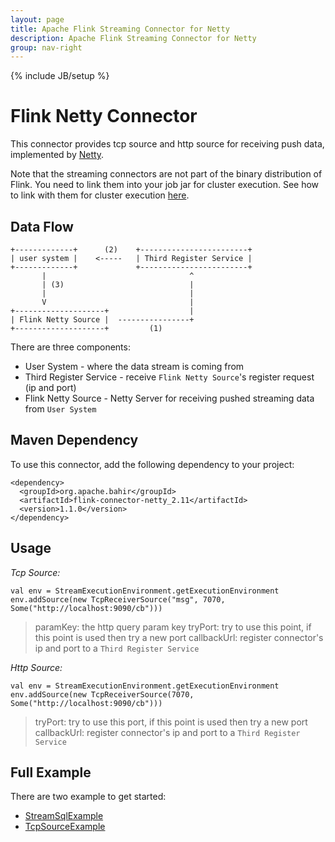 ```yaml
---
layout: page
title: Apache Flink Streaming Connector for Netty
description: Apache Flink Streaming Connector for Netty
group: nav-right
---
```

<!--
{% comment %}
Licensed to the Apache Software Foundation (ASF) under one or more
contributor license agreements.  See the NOTICE file distributed with
this work for additional information regarding copyright ownership.
The ASF licenses this file to you under the Apache License, Version 2.0
(the "License"); you may not use this file except in compliance with
the License.  You may obtain a copy of the License at

http://www.apache.org/licenses/LICENSE-2.0

Unless required by applicable law or agreed to in writing, software
distributed under the License is distributed on an "AS IS" BASIS,
WITHOUT WARRANTIES OR CONDITIONS OF ANY KIND, either express or implied.
See the License for the specific language governing permissions and
limitations under the License.
{% endcomment %}
-->

{% include JB/setup %}

# Flink Netty Connector

This connector provides tcp source and http source for receiving push data, implemented by [Netty](http://netty.io). 

Note that the streaming connectors are not part of the binary distribution of Flink. You need to link them into your job jar for cluster execution.
See how to link with them for cluster execution [here](https://ci.apache.org/projects/flink/flink-docs-release-1.2/dev/linking.html).

## Data Flow

```
+-------------+      (2)    +------------------------+
| user system |    <-----   | Third Register Service |           
+-------------+             +------------------------+
       |                                ^
       | (3)                            |
       |                                |
       V                                |
+--------------------+                  |
| Flink Netty Source |  ----------------+
+--------------------+         (1)
```

There are three components:

*   User System - where the data stream is coming from
*   Third Register Service - receive `Flink Netty Source`'s register request (ip and port)
*   Flink Netty Source - Netty Server for receiving pushed streaming data from `User System`


## Maven Dependency
To use this connector, add the following dependency to your project:

```
<dependency>
  <groupId>org.apache.bahir</groupId>
  <artifactId>flink-connector-netty_2.11</artifactId>
  <version>1.1.0</version>
</dependency>
```

## Usage

*Tcp Source:*

```
val env = StreamExecutionEnvironment.getExecutionEnvironment
env.addSource(new TcpReceiverSource("msg", 7070, Some("http://localhost:9090/cb")))
```
>paramKey:  the http query param key
>tryPort:   try to use this point, if this point is used then try a new port
>callbackUrl:   register connector's ip and port to a `Third Register Service`

*Http Source:*

```
val env = StreamExecutionEnvironment.getExecutionEnvironment
env.addSource(new TcpReceiverSource(7070, Some("http://localhost:9090/cb")))
```
>tryPort:   try to use this port, if this point is used then try a new port
>callbackUrl:   register connector's ip and port to a `Third Register Service`

## Full Example 

There are two example to get started:

*   [StreamSqlExample](https://github.com/apache/bahir-flink/blob/master/flink-connector-netty/src/test/scala/org/apache/flink/streaming/connectors/netty/example/StreamSqlExample.scala)
*   [TcpSourceExample](https://github.com/apache/bahir-flink/blob/master/flink-connector-netty/src/test/scala/org/apache/flink/streaming/connectors/netty/example/TcpSourceExample.scala)
